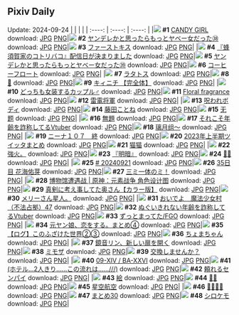 ## Pixiv Daily
Update: 2024-09-24
|      |      |      |
| :----: | :----: | :----: |
|![](https://pixiv.microyu.workers.dev/c/240x480/img-master/img/2024/09/22/00/00/21/122650009_p0_master1200.jpg) **#1** [CANDY GIRL](https://www.pixiv.net/artworks/122650009) download: [JPG](https://pixiv.microyu.workers.dev/img-original/img/2024/09/22/00/00/21/122650009_p0.jpg) [PNG](https://pixiv.microyu.workers.dev/img-original/img/2024/09/22/00/00/21/122650009_p0.png)|![](https://pixiv.microyu.workers.dev/c/240x480/img-master/img/2024/09/22/00/00/56/122650138_p0_master1200.jpg) **#2** [ヤンデレかと思ったらもっとヤベー女だった㊳](https://www.pixiv.net/artworks/122650138) download: [JPG](https://pixiv.microyu.workers.dev/img-original/img/2024/09/22/00/00/56/122650138_p0.jpg) [PNG](https://pixiv.microyu.workers.dev/img-original/img/2024/09/22/00/00/56/122650138_p0.png)|![](https://pixiv.microyu.workers.dev/c/240x480/img-master/img/2024/09/22/19/16/12/122673603_p0_master1200.jpg) **#3** [ファーストキス](https://www.pixiv.net/artworks/122673603) download: [JPG](https://pixiv.microyu.workers.dev/img-original/img/2024/09/22/19/16/12/122673603_p0.jpg) [PNG](https://pixiv.microyu.workers.dev/img-original/img/2024/09/22/19/16/12/122673603_p0.png)|
|![](https://pixiv.microyu.workers.dev/c/240x480/img-master/img/2024/09/23/17/29/47/122704051_p0_master1200.jpg) **#4** [『蜂須賀家のコトリバコ』配信日が決まりました](https://www.pixiv.net/artworks/122704051) download: [JPG](https://pixiv.microyu.workers.dev/img-original/img/2024/09/23/17/29/47/122704051_p0.jpg) [PNG](https://pixiv.microyu.workers.dev/img-original/img/2024/09/23/17/29/47/122704051_p0.png)|![](https://pixiv.microyu.workers.dev/c/240x480/img-master/img/2024/09/23/00/01/07/122684084_p0_master1200.jpg) **#5** [ヤンデレかと思ったらもっとヤベー女だった㊴](https://www.pixiv.net/artworks/122684084) download: [JPG](https://pixiv.microyu.workers.dev/img-original/img/2024/09/23/00/01/07/122684084_p0.jpg) [PNG](https://pixiv.microyu.workers.dev/img-original/img/2024/09/23/00/01/07/122684084_p0.png)|![](https://pixiv.microyu.workers.dev/c/240x480/img-master/img/2024/09/22/20/30/01/122675962_p0_master1200.jpg) **#6** [コーヒーフロート](https://www.pixiv.net/artworks/122675962) download: [JPG](https://pixiv.microyu.workers.dev/img-original/img/2024/09/22/20/30/01/122675962_p0.jpg) [PNG](https://pixiv.microyu.workers.dev/img-original/img/2024/09/22/20/30/01/122675962_p0.png)|
|![](https://pixiv.microyu.workers.dev/c/240x480/img-master/img/2024/09/22/01/32/28/122651057_p0_master1200.jpg) **#7** [ラタトス](https://www.pixiv.net/artworks/122651057) download: [JPG](https://pixiv.microyu.workers.dev/img-original/img/2024/09/22/01/32/28/122651057_p0.jpg) [PNG](https://pixiv.microyu.workers.dev/img-original/img/2024/09/22/01/32/28/122651057_p0.png)|![](https://pixiv.microyu.workers.dev/c/240x480/img-master/img/2024/09/23/00/00/36/122683962_p0_master1200.jpg) **#8** [🌙](https://www.pixiv.net/artworks/122683962) download: [JPG](https://pixiv.microyu.workers.dev/img-original/img/2024/09/23/00/00/36/122683962_p0.jpg) [PNG](https://pixiv.microyu.workers.dev/img-original/img/2024/09/23/00/00/36/122683962_p0.png)|![](https://pixiv.microyu.workers.dev/c/240x480/img-master/img/2024/09/23/00/00/22/122683872_p0_master1200.jpg) **#9** [キィニチ 【完全体】](https://www.pixiv.net/artworks/122683872) download: [JPG](https://pixiv.microyu.workers.dev/img-original/img/2024/09/23/00/00/22/122683872_p0.jpg) [PNG](https://pixiv.microyu.workers.dev/img-original/img/2024/09/23/00/00/22/122683872_p0.png)|
|![](https://pixiv.microyu.workers.dev/c/240x480/img-master/img/2024/09/23/00/00/46/122684005_p0_master1200.jpg) **#10** [どっちも女装するカップル♂](https://www.pixiv.net/artworks/122684005) download: [JPG](https://pixiv.microyu.workers.dev/img-original/img/2024/09/23/00/00/46/122684005_p0.jpg) [PNG](https://pixiv.microyu.workers.dev/img-original/img/2024/09/23/00/00/46/122684005_p0.png)|![](https://pixiv.microyu.workers.dev/c/240x480/img-master/img/2024/09/22/01/05/03/122652529_p0_master1200.jpg) **#11** [Floral fragrance](https://www.pixiv.net/artworks/122652529) download: [JPG](https://pixiv.microyu.workers.dev/img-original/img/2024/09/22/01/05/03/122652529_p0.jpg) [PNG](https://pixiv.microyu.workers.dev/img-original/img/2024/09/22/01/05/03/122652529_p0.png)|![](https://pixiv.microyu.workers.dev/c/240x480/img-master/img/2024/09/22/22/38/42/122680759_p0_master1200.jpg) **#12** [雷電将軍](https://www.pixiv.net/artworks/122680759) download: [JPG](https://pixiv.microyu.workers.dev/img-original/img/2024/09/22/22/38/42/122680759_p0.jpg) [PNG](https://pixiv.microyu.workers.dev/img-original/img/2024/09/22/22/38/42/122680759_p0.png)|
|![](https://pixiv.microyu.workers.dev/c/240x480/img-master/img/2024/09/22/08/30/14/122658980_p0_master1200.jpg) **#13** [呪われボディ](https://www.pixiv.net/artworks/122658980) download: [JPG](https://pixiv.microyu.workers.dev/img-original/img/2024/09/22/08/30/14/122658980_p0.jpg) [PNG](https://pixiv.microyu.workers.dev/img-original/img/2024/09/22/08/30/14/122658980_p0.png)|![](https://pixiv.microyu.workers.dev/c/240x480/img-master/img/2024/09/22/00/00/26/122650029_p0_master1200.jpg) **#14** [藤田ことね](https://www.pixiv.net/artworks/122650029) download: [JPG](https://pixiv.microyu.workers.dev/img-original/img/2024/09/22/00/00/26/122650029_p0.jpg) [PNG](https://pixiv.microyu.workers.dev/img-original/img/2024/09/22/00/00/26/122650029_p0.png)|![](https://pixiv.microyu.workers.dev/c/240x480/img-master/img/2024/09/23/02/21/52/122688417_p0_master1200.jpg) **#15** [无题](https://www.pixiv.net/artworks/122688417) download: [JPG](https://pixiv.microyu.workers.dev/img-original/img/2024/09/23/02/21/52/122688417_p0.jpg) [PNG](https://pixiv.microyu.workers.dev/img-original/img/2024/09/23/02/21/52/122688417_p0.png)|
|![](https://pixiv.microyu.workers.dev/c/240x480/img-master/img/2024/09/23/21/32/41/122711695_p0_master1200.jpg) **#16** [無題](https://www.pixiv.net/artworks/122711695) download: [JPG](https://pixiv.microyu.workers.dev/img-original/img/2024/09/23/21/32/41/122711695_p0.jpg) [PNG](https://pixiv.microyu.workers.dev/img-original/img/2024/09/23/21/32/41/122711695_p0.png)|![](https://pixiv.microyu.workers.dev/c/240x480/img-master/img/2024/09/22/21/09/21/122677410_p0_master1200.jpg) **#17** [それこそ年齢を詐称してるVtuber](https://www.pixiv.net/artworks/122677410) download: [JPG](https://pixiv.microyu.workers.dev/img-original/img/2024/09/22/21/09/21/122677410_p0.jpg) [PNG](https://pixiv.microyu.workers.dev/img-original/img/2024/09/22/21/09/21/122677410_p0.png)|![](https://pixiv.microyu.workers.dev/c/240x480/img-master/img/2024/09/22/19/36/31/122674194_p0_master1200.jpg) **#18** [璃月组～](https://www.pixiv.net/artworks/122674194) download: [JPG](https://pixiv.microyu.workers.dev/img-original/img/2024/09/22/19/36/31/122674194_p0.jpg) [PNG](https://pixiv.microyu.workers.dev/img-original/img/2024/09/22/19/36/31/122674194_p0.png)|
|![](https://pixiv.microyu.workers.dev/c/240x480/img-master/img/2024/09/22/18/00/53/122671340_p0_master1200.jpg) **#19** [ニーナ１０７　終](https://www.pixiv.net/artworks/122671340) download: [JPG](https://pixiv.microyu.workers.dev/img-original/img/2024/09/22/18/00/53/122671340_p0.jpg) [PNG](https://pixiv.microyu.workers.dev/img-original/img/2024/09/22/18/00/53/122671340_p0.png)|![](https://pixiv.microyu.workers.dev/c/240x480/img-master/img/2024/09/22/12/02/41/122662976_p0_master1200.jpg) **#20** [2023年上半期ツイッタまとめ](https://www.pixiv.net/artworks/122662976) download: [JPG](https://pixiv.microyu.workers.dev/img-original/img/2024/09/22/12/02/41/122662976_p0.jpg) [PNG](https://pixiv.microyu.workers.dev/img-original/img/2024/09/22/12/02/41/122662976_p0.png)|![](https://pixiv.microyu.workers.dev/c/240x480/img-master/img/2024/09/22/00/03/06/122650329_p0_master1200.jpg) **#21** [猫猫](https://www.pixiv.net/artworks/122650329) download: [JPG](https://pixiv.microyu.workers.dev/img-original/img/2024/09/22/00/03/06/122650329_p0.jpg) [PNG](https://pixiv.microyu.workers.dev/img-original/img/2024/09/22/00/03/06/122650329_p0.png)|
|![](https://pixiv.microyu.workers.dev/c/240x480/img-master/img/2024/09/22/16/59/28/122669537_p0_master1200.jpg) **#22** [強火。](https://www.pixiv.net/artworks/122669537) download: [JPG](https://pixiv.microyu.workers.dev/img-original/img/2024/09/22/16/59/28/122669537_p0.jpg) [PNG](https://pixiv.microyu.workers.dev/img-original/img/2024/09/22/16/59/28/122669537_p0.png)|![](https://pixiv.microyu.workers.dev/c/240x480/img-master/img/2024/09/22/17/17/48/122670057_p0_master1200.jpg) **#23** [『明暗』](https://www.pixiv.net/artworks/122670057) download: [JPG](https://pixiv.microyu.workers.dev/img-original/img/2024/09/22/17/17/48/122670057_p0.jpg) [PNG](https://pixiv.microyu.workers.dev/img-original/img/2024/09/22/17/17/48/122670057_p0.png)|![](https://pixiv.microyu.workers.dev/c/240x480/img-master/img/2024/09/22/15/56/41/122667983_p0_master1200.jpg) **#24** [🦉🌟](https://www.pixiv.net/artworks/122667983) download: [JPG](https://pixiv.microyu.workers.dev/img-original/img/2024/09/22/15/56/41/122667983_p0.jpg) [PNG](https://pixiv.microyu.workers.dev/img-original/img/2024/09/22/15/56/41/122667983_p0.png)|
|![](https://pixiv.microyu.workers.dev/c/240x480/img-master/img/2024/09/22/00/04/18/122650414_p0_master1200.jpg) **#25** [# 20240921](https://www.pixiv.net/artworks/122650414) download: [JPG](https://pixiv.microyu.workers.dev/img-original/img/2024/09/22/00/04/18/122650414_p0.jpg) [PNG](https://pixiv.microyu.workers.dev/img-original/img/2024/09/22/00/04/18/122650414_p0.png)|![](https://pixiv.microyu.workers.dev/c/240x480/img-master/img/2024/09/22/17/29/59/122670348_p0_master1200.jpg) **#26** [35日目 花海佑芽](https://www.pixiv.net/artworks/122670348) download: [JPG](https://pixiv.microyu.workers.dev/img-original/img/2024/09/22/17/29/59/122670348_p0.jpg) [PNG](https://pixiv.microyu.workers.dev/img-original/img/2024/09/22/17/29/59/122670348_p0.png)|![](https://pixiv.microyu.workers.dev/c/240x480/img-master/img/2024/09/23/20/55/37/122710237_p0_master1200.jpg) **#27** [三ミ一体のミ！](https://www.pixiv.net/artworks/122710237) download: [JPG](https://pixiv.microyu.workers.dev/img-original/img/2024/09/23/20/55/37/122710237_p0.jpg) [PNG](https://pixiv.microyu.workers.dev/img-original/img/2024/09/23/20/55/37/122710237_p0.png)|
|![](https://pixiv.microyu.workers.dev/c/240x480/img-master/img/2024/09/22/12/28/49/122663564_p0_master1200.jpg) **#28** [博物馆遭遇战 | 原神：元素战争 角色设计图](https://www.pixiv.net/artworks/122663564) download: [JPG](https://pixiv.microyu.workers.dev/img-original/img/2024/09/22/12/28/49/122663564_p0.jpg) [PNG](https://pixiv.microyu.workers.dev/img-original/img/2024/09/22/12/28/49/122663564_p0.png)|![](https://pixiv.microyu.workers.dev/c/240x480/img-master/img/2024/09/22/00/02/05/122650250_p0_master1200.jpg) **#29** [真剣に考え事してた奥さん【カラー版】](https://www.pixiv.net/artworks/122650250) download: [JPG](https://pixiv.microyu.workers.dev/img-original/img/2024/09/22/00/02/05/122650250_p0.jpg) [PNG](https://pixiv.microyu.workers.dev/img-original/img/2024/09/22/00/02/05/122650250_p0.png)|![](https://pixiv.microyu.workers.dev/c/240x480/img-master/img/2024/09/22/09/13/40/122659243_p0_master1200.jpg) **#30** [メリーさん星人。](https://www.pixiv.net/artworks/122659243) download: [JPG](https://pixiv.microyu.workers.dev/img-original/img/2024/09/22/09/13/40/122659243_p0.jpg) [PNG](https://pixiv.microyu.workers.dev/img-original/img/2024/09/22/09/13/40/122659243_p0.png)|
|![](https://pixiv.microyu.workers.dev/c/240x480/img-master/img/2024/09/23/17/00/14/122703298_p0_master1200.jpg) **#31** [おいでよ　魔法少女村（不法占拠）47](https://www.pixiv.net/artworks/122703298) download: [JPG](https://pixiv.microyu.workers.dev/img-original/img/2024/09/23/17/00/14/122703298_p0.jpg) [PNG](https://pixiv.microyu.workers.dev/img-original/img/2024/09/23/17/00/14/122703298_p0.png)|![](https://pixiv.microyu.workers.dev/c/240x480/img-master/img/2024/09/23/19/54/43/122708211_p0_master1200.jpg) **#32** [ぬぐいきれない年齢を詐称してるVtuber](https://www.pixiv.net/artworks/122708211) download: [JPG](https://pixiv.microyu.workers.dev/img-original/img/2024/09/23/19/54/43/122708211_p0.jpg) [PNG](https://pixiv.microyu.workers.dev/img-original/img/2024/09/23/19/54/43/122708211_p0.png)|![](https://pixiv.microyu.workers.dev/c/240x480/img-master/img/2024/09/22/02/24/25/122654301_p0_master1200.jpg) **#33** [ずっとまってた/FGO](https://www.pixiv.net/artworks/122654301) download: [JPG](https://pixiv.microyu.workers.dev/img-original/img/2024/09/22/02/24/25/122654301_p0.jpg) [PNG](https://pixiv.microyu.workers.dev/img-original/img/2024/09/22/02/24/25/122654301_p0.png)|
|![](https://pixiv.microyu.workers.dev/c/240x480/img-master/img/2024/09/22/17/00/41/122669627_p0_master1200.jpg) **#34** [元ヤン娘、恋をする。まとめ④](https://www.pixiv.net/artworks/122669627) download: [JPG](https://pixiv.microyu.workers.dev/img-original/img/2024/09/22/17/00/41/122669627_p0.jpg) [PNG](https://pixiv.microyu.workers.dev/img-original/img/2024/09/22/17/00/41/122669627_p0.png)|![](https://pixiv.microyu.workers.dev/c/240x480/img-master/img/2024/09/23/22/54/00/122714712_p0_master1200.jpg) **#35** [【ログ】このふざけた世界②③](https://www.pixiv.net/artworks/122714712) download: [JPG](https://pixiv.microyu.workers.dev/img-original/img/2024/09/23/22/54/00/122714712_p0.jpg) [PNG](https://pixiv.microyu.workers.dev/img-original/img/2024/09/23/22/54/00/122714712_p0.png)|![](https://pixiv.microyu.workers.dev/c/240x480/img-master/img/2024/09/23/12/57/06/122698142_p0_master1200.jpg) **#36** [ちょまちゃん](https://www.pixiv.net/artworks/122698142) download: [JPG](https://pixiv.microyu.workers.dev/img-original/img/2024/09/23/12/57/06/122698142_p0.jpg) [PNG](https://pixiv.microyu.workers.dev/img-original/img/2024/09/23/12/57/06/122698142_p0.png)|
|![](https://pixiv.microyu.workers.dev/c/240x480/img-master/img/2024/09/23/09/08/55/122693786_p0_master1200.jpg) **#37** [鏡音リン、新しい扉を開く](https://www.pixiv.net/artworks/122693786) download: [JPG](https://pixiv.microyu.workers.dev/img-original/img/2024/09/23/09/08/55/122693786_p0.jpg) [PNG](https://pixiv.microyu.workers.dev/img-original/img/2024/09/23/09/08/55/122693786_p0.png)|![](https://pixiv.microyu.workers.dev/c/240x480/img-master/img/2024/09/22/01/41/51/122653386_p0_master1200.jpg) **#38** [ミモザ](https://www.pixiv.net/artworks/122653386) download: [JPG](https://pixiv.microyu.workers.dev/img-original/img/2024/09/22/01/41/51/122653386_p0.jpg) [PNG](https://pixiv.microyu.workers.dev/img-original/img/2024/09/22/01/41/51/122653386_p0.png)|![](https://pixiv.microyu.workers.dev/c/240x480/img-master/img/2024/09/22/00/30/41/122651472_p0_master1200.jpg) **#39** [交換しませんか？](https://www.pixiv.net/artworks/122651472) download: [JPG](https://pixiv.microyu.workers.dev/img-original/img/2024/09/22/00/30/41/122651472_p0.jpg) [PNG](https://pixiv.microyu.workers.dev/img-original/img/2024/09/22/00/30/41/122651472_p0.png)|
|![](https://pixiv.microyu.workers.dev/c/240x480/img-master/img/2024/09/22/01/00/03/122652358_p0_master1200.jpg) **#40** [09-ⅩⅣ / BA-ⅩⅩⅥ](https://www.pixiv.net/artworks/122652358) download: [JPG](https://pixiv.microyu.workers.dev/img-original/img/2024/09/22/01/00/03/122652358_p0.jpg) [PNG](https://pixiv.microyu.workers.dev/img-original/img/2024/09/22/01/00/03/122652358_p0.png)|![](https://pixiv.microyu.workers.dev/c/240x480/img-master/img/2024/09/23/17/12/08/122703620_p0_master1200.jpg) **#41** [(ホテル…2人きり……この流れは……///)](https://www.pixiv.net/artworks/122703620) download: [JPG](https://pixiv.microyu.workers.dev/img-original/img/2024/09/23/17/12/08/122703620_p0.jpg) [PNG](https://pixiv.microyu.workers.dev/img-original/img/2024/09/23/17/12/08/122703620_p0.png)|![](https://pixiv.microyu.workers.dev/c/240x480/img-master/img/2024/09/22/16/32/25/122668909_p0_master1200.jpg) **#42** [頼れるセンパイ](https://www.pixiv.net/artworks/122668909) download: [JPG](https://pixiv.microyu.workers.dev/img-original/img/2024/09/22/16/32/25/122668909_p0.jpg) [PNG](https://pixiv.microyu.workers.dev/img-original/img/2024/09/22/16/32/25/122668909_p0.png)|
|![](https://pixiv.microyu.workers.dev/c/240x480/img-master/img/2024/09/22/22/29/17/122680362_p0_master1200.jpg) **#43** [絵](https://www.pixiv.net/artworks/122680362) download: [JPG](https://pixiv.microyu.workers.dev/img-original/img/2024/09/22/22/29/17/122680362_p0.jpg) [PNG](https://pixiv.microyu.workers.dev/img-original/img/2024/09/22/22/29/17/122680362_p0.png)|![](https://pixiv.microyu.workers.dev/c/240x480/img-master/img/2024/09/22/07/36/44/122658264_p0_master1200.jpg) **#44** [💙💗](https://www.pixiv.net/artworks/122658264) download: [JPG](https://pixiv.microyu.workers.dev/img-original/img/2024/09/22/07/36/44/122658264_p0.jpg) [PNG](https://pixiv.microyu.workers.dev/img-original/img/2024/09/22/07/36/44/122658264_p0.png)|![](https://pixiv.microyu.workers.dev/c/240x480/img-master/img/2024/09/22/00/00/05/122649911_p0_master1200.jpg) **#45** [星空航空](https://www.pixiv.net/artworks/122649911) download: [JPG](https://pixiv.microyu.workers.dev/img-original/img/2024/09/22/00/00/05/122649911_p0.jpg) [PNG](https://pixiv.microyu.workers.dev/img-original/img/2024/09/22/00/00/05/122649911_p0.png)|
|![](https://pixiv.microyu.workers.dev/c/240x480/img-master/img/2024/09/22/03/55/50/122655737_p0_master1200.jpg) **#46** [🐰🐶🐱💖](https://www.pixiv.net/artworks/122655737) download: [JPG](https://pixiv.microyu.workers.dev/img-original/img/2024/09/22/03/55/50/122655737_p0.jpg) [PNG](https://pixiv.microyu.workers.dev/img-original/img/2024/09/22/03/55/50/122655737_p0.png)|![](https://pixiv.microyu.workers.dev/c/240x480/img-master/img/2024/09/23/18/33/33/122705908_p0_master1200.jpg) **#47** [まとめ30](https://www.pixiv.net/artworks/122705908) download: [JPG](https://pixiv.microyu.workers.dev/img-original/img/2024/09/23/18/33/33/122705908_p0.jpg) [PNG](https://pixiv.microyu.workers.dev/img-original/img/2024/09/23/18/33/33/122705908_p0.png)|![](https://pixiv.microyu.workers.dev/c/240x480/img-master/img/2024/09/23/00/00/13/122683829_p0_master1200.jpg) **#48** [シロケモ](https://www.pixiv.net/artworks/122683829) download: [JPG](https://pixiv.microyu.workers.dev/img-original/img/2024/09/23/00/00/13/122683829_p0.jpg) [PNG](https://pixiv.microyu.workers.dev/img-original/img/2024/09/23/00/00/13/122683829_p0.png)|
